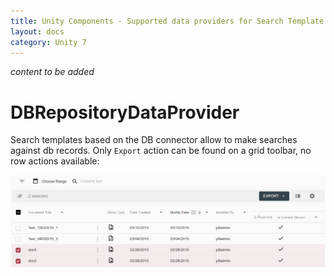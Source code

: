 ```yaml
---
title: Unity Components - Supported data providers for Search Template component
layout: docs
category: Unity 7
---
```

*content to be added*

# DBRepositoryDataProvider

Search templates based on the DB connector allow to make searches against db records. Only `Export` action can
be found on a grid toolbar, no row actions available:

![Search template based on the DB connector](supported-data-providers/images/db-search-template.png)